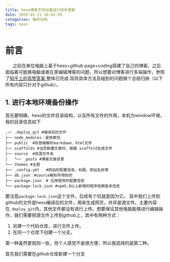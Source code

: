 ```yaml
---
title: hexo博客不同设备进行同步更新
date: 2020-05-21 16:43:39
categories: 操作归纳
tags: hexo
---
```

# 前言

&nbsp;&nbsp;&nbsp;&nbsp;&nbsp;&nbsp;之前在单位电脑上基于hexo+github page+coding搭建了自己的博客，之后面临着可能换电脑或者在家编辑博客的问题，所以想要对博客进行多端操作，参照了[知乎上的高赞答案](https://www.zhihu.com/question/21193762),整体已完成.现将具体方法及碰到的问题做个总结归纳（以下所有内容只针对于github）。
<!-- more -->

## 1. 进行本地环境备份操作

首先要明确，hexo的文件目录结构，以及所有文件的作用，本机为window环境，我的目录信息如下
```
.── .deploy_git #编译后的文件
├── node_modules：是依赖包
├── public  #存放被解析markdown、html文件
├── scaffolds #当您新建文章时，根据 scaffold生成文件
├── source  #资源文件夹
|   └── _posts #博客文章目录
└── themes #主题
├── _config.yml   #网站的配置信息。标题、网站名称等
├── db.json：#source解析所得到的
├── package.json  # 应用程序的配置信息
└── package-lock.json #npm5.0以上新增的程序依赖版本信息
```
要注意`package-lock.json`这个文件，后续有个坑就是因为它。
其中我们上传到github的文件是hexo编译后的文件，用来生成网页，并非是源文件。主要内容在`.deploy_git`内，其他文件都没有进行上传。想要保证其他电脑能够进行编辑操作，我们需要把源文件上传到github上，其中有两种方式：
1. 另建一个代码仓库，进行文件上传。
2. 在同一个仓库下创建一个分支。   


第一种虽然更规则一些，但个人感觉不是很方便，所以我选择的是第二种。

首先我们需要在github仓库新建一个分支






